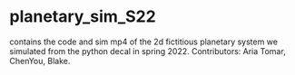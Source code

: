# planetary_sim_S22
contains the code and sim mp4 of the 2d fictitious planetary system we simulated from the python decal in spring 2022. Contributors: Aria Tomar, ChenYou, Blake.
